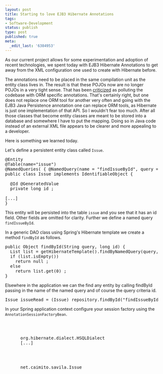 ```yaml
---
layout: post
title: Starting to love EJB3 Hibernate Annotations
tags:
- Software-Development
status: publish
type: post
published: true
meta:
  _edit_last: '6384953'
---
```

<p>As our current project allows for some experimentation and adoption of recent technologies, we spent today with EJB3 Hibernate Annotations to get away from the XML configuration one used to create with Hibernate before.</p>

<p>The annotations need to be placed in the same compilation unit as the entity class lives in. The result is that these POJOs now are no longer POJOs in a very tight sense. That has been <a href="http://www.theserverside.com/discussions/thread.tss?thread_id=42447">criticized</a> as polluting the codebase with ORM specific annotations. That's certainly right, but one does not replace one ORM tool for another very often and going with the EJB3 Java Persistence annotation one can replace ORM tools, as Hibernate is just one implementation of that API. So I wouldn't fear too much. After all those classes that become entity classes are meant to be stored into a database and somewhere I have to put the mapping. Doing so in Java code instead of an external XML file appears to be clearer and more appealing to a developer.</p>

<p>Here is something we learned today.</p>

<p>Let's define a persistent entity class called <code>Issue</code>.</p>

<pre class="codeSample">@Entity
@Table(name="issue")
@NamedQueries( { @NamedQuery(name = "findIssueById", query = "from Issue i where i.id = ?") })
public class Issue implements IdentifiableObject {

  @Id @GeneratedValue
  private long id ;

[...]
}</pre>

<p>This entity will be persisted into the table <code>issue</code> and you see that it has an id field. Other fields are omitted for clarity. Further we define a named query <code>findIssueById</code>.</p>

<p>In a generic DAO class using Spring's Hibernate template we create a method <code>findById</code> as follows.</p>

<pre class="codeSample">public Object findById(String query, long id) {
  List list = getHibernateTemplate().findByNamedQuery(query, id);
  if (list.isEmpty())
    return null ;
  else
    return list.get(0) ;
}</pre>

<p>Elsewhere in the application we can the find any entity by calling findById passing in the name of the named query and of course the query criteria id.</p>

<pre class="codeSample">Issue issueRead = (Issue) repository.findById("findIssueById", someId) ;</pre>

<p>In your Spring application context configure your session factory using the <code>AnnotationSessionFactoryBean</code>.</p>

<pre class="codeSample">
  
  
    
      org.hibernate.dialect.HSQLDialect
      [...]
    
  
  
    
      net.caimito.savila.Issue
    
  
</pre>

